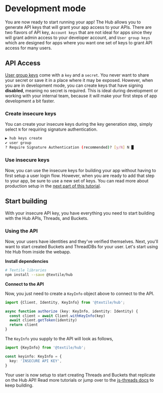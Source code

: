# Development mode

You are now ready to start running your app! The Hub allows you to generate API keys that will grant your app access to your APIs. There are two flavors of API key, `Account keys` that are not ideal for apps since they will grant admin access to your developer account, and `User group keys` which are designed for apps where you want one set of keys to grant API access for many users.

## API Access

[User group keys](../../hub/app-apis.md) come with a `key` and a `secret`. You never want to share your secret or save it in a place where it may be exposed. However, when you are in development mode, you can create keys that have signing **disabled**, meaning no secret is required. This is ideal during development or working with your internal team, because it will make your first steps of app development a bit faster.

### Create insecure keys

You can create your insecure keys during the key generation step, simply select `N` for requiring signature authentication.

```bash
▶ hub keys create
✔ user group
? Require Signature Authentication (recommended)? [y/N] N █
```

### Use insecure keys

Now, you can use the insecure keys for building your app without having to first setup a user login flow. However, when you are ready to add that step to your app, be sure to use a new set of keys. You can read more about production setup in the [next part of this tutorial](production-auth.md).

## Start building

With your insecure API key, you have everything you need to start building with the Hub APIs, Threads, and Buckets. 

### Using the API

Now, your users have identities and they've verified themselves. Next, you'll want to start created Buckets and ThreadDBs for your user. Let's start using hte Hub from inside the webapp.

**Install dependencies**

```bash
# Textile libraries
npm install --save @textile/hub
```

**Connect to the API**

Now, you just need to create a `KeyInfo` object above to connect to the API.

```typescript
import {Client, Identity, KeyInfo} from '@textile/hub';

async function authorize (key: KeyInfo, identity: Identity) {
  const client = await Client.withKeyInfo(key)
  await client.getToken(identity)
  return client
}
```

The `KeyInfo` you supply to the API will look as follows,

```typescript
import {KeyInfo} from '@textile/hub';

const keyinfo: KeyInfo = {
  key: 'INSECURE API KEY',
}
```

Your user is now setup to start creating Threads and Buckets that replicate on the Hub API! Read more tutorials or jump over to the [js-threads docs](https://textileio.github.io/js-threads) to keep building.

<br />
